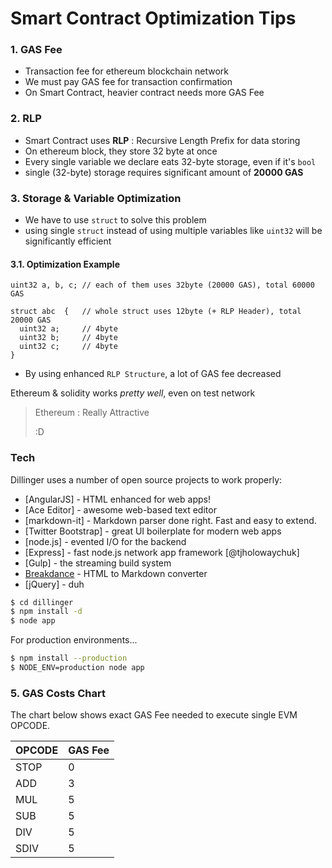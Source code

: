# Smart Contract Optimization Tips

### 1. GAS Fee
  - Transaction fee for ethereum blockchain network
  - We must pay GAS fee for transaction confirmation
  - On Smart Contract, heavier contract needs more GAS Fee

### 2. RLP
  - Smart Contract uses **RLP** : Recursive Length Prefix for data storing
  - On ethereum block, they store 32 byte at once
  - Every single variable we declare eats 32-byte storage, even if it's <code>bool</code>
  - single (32-byte) storage requires significant amount of **20000 GAS**

### 3. Storage & Variable Optimization
  - We have to use <code>struct</code> to solve this problem
  - using single <code>struct</code> instead of using multiple variables like <code>uint32</code> will be significantly efficient

#### 3.1. Optimization Example
<pre><code>uint32 a, b, c; // each of them uses 32byte (20000 GAS), total 60000 GAS

struct abc  {   // whole struct uses 12byte (+ RLP Header), total 20000 GAS
  uint32 a;     // 4byte
  uint32 b;     // 4byte
  uint32 c;     // 4byte
}
</code></pre>
  - By using enhanced <code>RLP Structure</code>, a lot of GAS fee decreased

Ethereum & solidity works *pretty well*, even on test network

> Ethereum : Really Attractive
>
> :D
>

### Tech

Dillinger uses a number of open source projects to work properly:

* [AngularJS] - HTML enhanced for web apps!
* [Ace Editor] - awesome web-based text editor
* [markdown-it] - Markdown parser done right. Fast and easy to extend.
* [Twitter Bootstrap] - great UI boilerplate for modern web apps
* [node.js] - evented I/O for the backend
* [Express] - fast node.js network app framework [@tjholowaychuk]
* [Gulp] - the streaming build system
* [Breakdance](http://breakdance.io) - HTML to Markdown converter
* [jQuery] - duh


```sh
$ cd dillinger
$ npm install -d
$ node app
```

For production environments...

```sh
$ npm install --production
$ NODE_ENV=production node app
```

### 5. GAS Costs Chart

The chart below shows exact GAS Fee needed to execute single EVM OPCODE.

| OPCODE | GAS Fee |
| ------ | ------ |
| STOP | 0 |
| ADD | 3 |
| MUL | 5 |
| SUB | 5 |
| DIV | 5 |
| SDIV | 5 |
